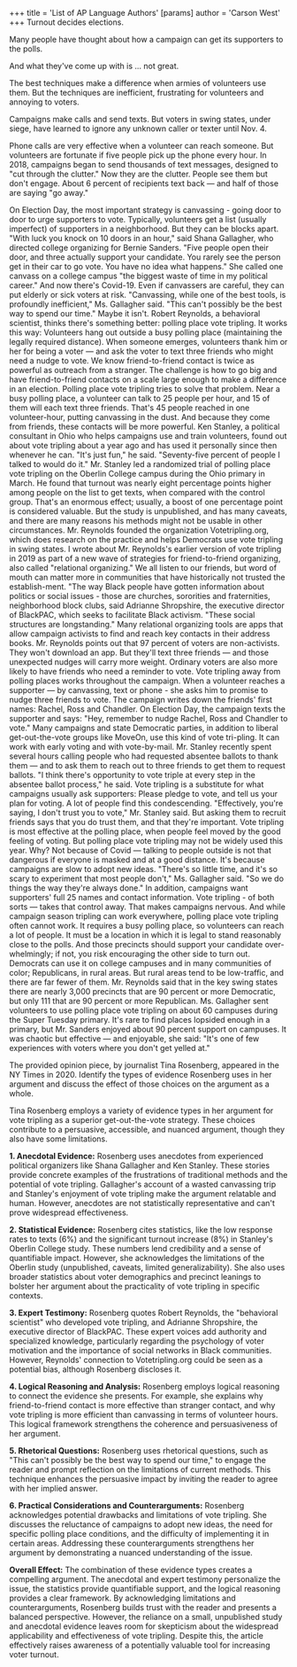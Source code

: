 +++
 title = 'List of AP Language Authors'
[params]
	author = 'Carson West'
+++
Turnout decides elections.

Many people have thought about how a campaign can get its supporters to the polls.

And what they've come up with is ... not great.

The best techniques make a difference when armies of volunteers use them. But the techniques are inefficient, frustrating for volunteers and annoying to voters.

Campaigns make calls and send texts. But voters in swing states, under siege, have learned to ignore any unknown caller or texter until Nov. 4.

Phone calls are very effective when a volunteer can reach someone. But volunteers are fortunate if five people pick up the phone every hour.
In 2018, campaigns began to send thousands of text messages, designed to "cut through the clutter." Now they are the clutter. People see them but don't engage. About 6 percent of recipients text back — and half of those are saying "go away."

On Election Day, the most important strategy is canvassing - going door to door to urge supporters to vote. Typically, volunteers get a list (usually imperfect) of supporters in a neighborhood. But they can be blocks apart.
"With luck you knock on 10 doors in an hour," said Shana Gallagher, who directed college organizing for Bernie Sanders. "Five people open their door, and three actually support your candidate. You rarely see the person get in their car to go vote. You have no idea what happens."
She called one canvass on a college campus
"the biggest waste of time in my political career." And now there's Covid-19. Even if canvassers are careful, they can put elderly or sick voters at risk. "Canvassing, while one of the best tools, is profoundly inefficient," Ms. Gallagher said. "This can't possibly be the best way to spend our time." Maybe it isn't. Robert Reynolds, a behavioral scientist, thinks there's something better: polling place vote tripling.
It works this way: Volunteers hang out outside a busy polling place (maintaining the legally required distance). When someone emerges, volunteers thank him or her for being a voter — and ask the voter to text three friends who might need a nudge to vote.
We know friend-to-friend contact is twice as powerful as outreach from a stranger. The challenge is how to go big and have friend-to-friend contacts on a scale large enough to make a difference in an election. Polling place vote tripling tries to solve that problem.
Near a busy polling place, a volunteer can talk to 25 people per hour, and 15 of them will each text three friends. That's 45 people reached in one volunteer-hour, putting canvassing in the dust. And because they come from friends, these contacts will be more powerful.
Ken Stanley, a political consultant in Ohio who helps campaigns use and train volunteers, found out about vote tripling about a year ago and has used it personally since then whenever he can. "It's just fun," he said. "Seventy-five percent of people I talked to would do it." Mr. Stanley led a randomized trial of polling place vote tripling on the Oberlin College campus during the Ohio primary in March. He found that turnout was nearly eight percentage points higher among people on the list to get texts, when compared with the control group.
That's an enormous effect; usually, a boost of one percentage point is considered valuable.
But the study is unpublished, and has many caveats, and there are many reasons his methods might not be usable in other circumstances.
Mr. Reynolds founded the organization Votetripling.org, which does research on the practice and helps Democrats use vote tripling in swing states.
I wrote about Mr. Reynolds's earlier version of vote tripling in 2019 as part of a new wave of strategies for friend-to-friend organizing, also called "relational organizing."
We all listen to our friends, but word of mouth can matter more in communities that have historically not trusted the establish-ment. "The way Black people have gotten information about politics or social issues - those are churches, sororities and fraternities, neighborhood block clubs, said Adrianne Shropshire, the executive director of BlackPAC, which seeks to facilitate Black activism. "These social structures are longstanding."
Many relational organizing tools are apps that allow campaign activists to find and reach key contacts in their address books.
Mr. Reynolds points out that 97 percent of voters are non-activists. They won't download an app. But they'll text three friends — and those unexpected nudges will carry more weight.
Ordinary voters are also more likely to have friends who need a reminder to vote.
Vote tripling away from polling places works throughout the campaign. When a volunteer reaches a supporter — by canvassing, text or phone - she asks him to promise to nudge three friends to vote. The campaign writes down the friends' first names: Rachel, Ross and Chandler.
On Election Day, the campaign texts the supporter and says: "Hey, remember to nudge Rachel, Ross and Chandler to vote."
Many campaigns and state Democratic parties, in addition to liberal get-out-the-vote groups like MoveOn, use this kind of vote tri-pling. It can work with early voting and with vote-by-mail. Mr. Stanley recently spent several hours calling people who had requested absentee ballots to thank them — and to ask them to reach out to three friends to get them to request ballots. "I think there's opportunity to vote triple at every step in the absentee ballot process," he said.
Vote tripling is a substitute for what campaigns usually ask supporters: Please pledge to vote, and tell us your plan for voting. A lot of people find this condescending. "Effectively, you're saying, I don't trust you to vote," Mr. Stanley said. But asking them to recruit friends says that you do trust them, and that they're important.
Vote tripling is most effective at the polling place, when people feel moved by the good feeling of voting. But polling place vote tripling may not be widely used this year.
Why? Not because of Covid — talking to people outside is not that dangerous if everyone is masked and at a good distance. It's because campaigns are slow to adopt new ideas. "There's so little time, and it's so scary to experiment that most people don't," Ms. Gallagher said. "So we do things the way they're always done."
In addition, campaigns want supporters' full 25 names and contact information. Vote tripling - of both sorts — takes that control away. That makes campaigns nervous.
And while campaign season tripling can work everywhere, polling place vote tripling often cannot work. It requires a busy polling place, so volunteers can reach a lot of people. It must be a location in which it is legal to stand reasonably close to the polls. And those precincts should support your candidate over-whelmingly; if not, you risk encouraging the other side to turn out.
Democrats can use it on college campuses and in many communities of color; Republicans, in rural areas. But rural areas tend to be low-traffic, and there are far fewer of them.
Mr. Reynolds said that in the key swing states there are nearly 3,000 precincts that are 90 percent or more Democratic, but only 111 that are 90 percent or more Republican.
Ms. Gallagher sent volunteers to use polling place vote tripling on about 60 campuses during the Super Tuesday primary. It's rare to find places lopsided enough in a primary, but Mr. Sanders enjoyed about 90 percent support on campuses. It was chaotic but effective — and enjoyable, she said: "It's one of few experiences with voters where you don't get yelled at."



The provided opinion piece, by journalist Tina Rosenberg, appeared in the NY Times in 2020. Identify the types of evidence Rosenberg uses in her argument and discuss the effect of those choices on the argument as a whole.



Tina Rosenberg employs a variety of evidence types in her argument for vote tripling as a superior get-out-the-vote strategy. These choices contribute to a persuasive, accessible, and nuanced argument, though they also have some limitations.

**1. Anecdotal Evidence:** Rosenberg uses anecdotes from experienced political organizers like Shana Gallagher and Ken Stanley. These stories provide concrete examples of the frustrations of traditional methods and the potential of vote tripling. Gallagher's account of a wasted canvassing trip and Stanley's enjoyment of vote tripling make the argument relatable and human.  However, anecdotes are not statistically representative and can't prove widespread effectiveness.

**2. Statistical Evidence:**  Rosenberg cites statistics, like the low response rates to texts (6%) and the significant turnout increase (8%) in Stanley's Oberlin College study.  These numbers lend credibility and a sense of quantifiable impact. However, she acknowledges the limitations of the Oberlin study (unpublished, caveats, limited generalizability).  She also uses broader statistics about voter demographics and precinct leanings to bolster her argument about the practicality of vote tripling in specific contexts.

**3. Expert Testimony:** Rosenberg quotes Robert Reynolds, the "behavioral scientist" who developed vote tripling, and Adrianne Shropshire, the executive director of BlackPAC.  These expert voices add authority and specialized knowledge, particularly regarding the psychology of voter motivation and the importance of social networks in Black communities. However,  Reynolds' connection to Votetripling.org could be seen as a potential bias, although Rosenberg discloses it.

**4. Logical Reasoning and Analysis:** Rosenberg employs logical reasoning to connect the evidence she presents. For example, she explains why friend-to-friend contact is more effective than stranger contact, and why vote tripling is more efficient than canvassing in terms of volunteer hours. This logical framework strengthens the coherence and persuasiveness of her argument.

**5. Rhetorical Questions:** Rosenberg uses rhetorical questions, such as "This can't possibly be the best way to spend our time," to engage the reader and prompt reflection on the limitations of current methods. This technique enhances the persuasive impact by inviting the reader to agree with her implied answer.

**6. Practical Considerations and Counterarguments:** Rosenberg acknowledges potential drawbacks and limitations of vote tripling.  She discusses the reluctance of campaigns to adopt new ideas, the need for specific polling place conditions, and the difficulty of implementing it in certain areas. Addressing these counterarguments strengthens her argument by demonstrating a nuanced understanding of the issue.

**Overall Effect:** The combination of these evidence types creates a compelling argument. The anecdotal and expert testimony personalize the issue, the statistics provide quantifiable support, and the logical reasoning provides a clear framework. By acknowledging limitations and counterarguments, Rosenberg builds trust with the reader and presents a balanced perspective.  However, the reliance on a small, unpublished study and anecdotal evidence leaves room for skepticism about the widespread applicability and effectiveness of vote tripling.  Despite this, the article effectively raises awareness of a potentially valuable tool for increasing voter turnout.
